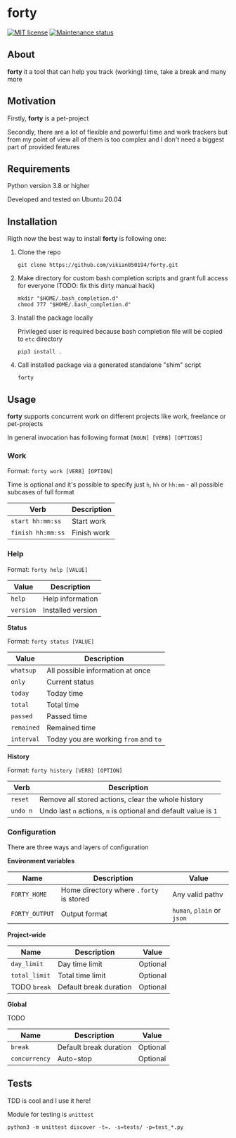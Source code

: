 # forty

[![MIT license][license-badge]][license-url]
[![Maintenance status][status-badge]][status-url]

## About

**forty** it a tool that can help you track (working) time, take a break and many more

## Motivation

Firstly, **forty** is a pet-project

Secondly, there are a lot of flexible and powerful time and work trackers but from my point of view all of them is too complex and I don't need a biggest part of provided features

## Requirements

Python version 3.8 or higher

Developed and tested on Ubuntu 20.04

## Installation

Rigth now the best way to install **forty** is following one:
1. Clone the repo
    ```
    git clone https://github.com/vikian050194/forty.git
    ```
2. Make directory for custom bash completion scripts and grant full access for everyone (TODO: fix this dirty manual hack)
    ```
    mkdir "$HOME/.bash_completion.d"
    chmod 777 "$HOME/.bash_completion.d"
    ```
3. Install the package locally

   Privileged user is required because bash completion file will be copied to `etc` directory
    ```
    pip3 install .
    ```
4. Call installed package via a generated standalone "shim" script
    ```
    forty
    ```

## Usage

**forty** supports concurrent work on different projects like work, freelance or pet-projects

In general invocation has following format `[NOUN] [VERB] [OPTIONS]`

### Work

Format: `forty work [VERB] [OPTION]`

Time is optional and it's possible to specify just `h`, `hh` or `hh:mm` - all possible subcases of full format

| Verb | Description |
| --- | --- |
| `start hh:mm:ss` | Start work |
| `finish hh:mm:ss` | Finish work |

### Help

Format: `forty help [VALUE]`

| Value | Description |
| --- | --- |
| `help` | Help information |
| `version` | Installed version |

**Status**

Format: `forty status [VALUE]`

| Value | Description |
| --- | --- |
| `whatsup` | All possible information at once |
| `only` | Current status |
| `today` | Today time |
| `total` | Total time |
| `passed` | Passed time |
| `remained` | Remained time |
| `interval` | Today you are working `from` and `to` |

**History**

Format: `forty history [VERB] [OPTION]`

| Verb | Description |
| --- | --- |
| `reset` | Remove all stored actions, clear the whole history |
| `undo n` | Undo last `n` actions, `n` is optional and default value is `1` |

### Configuration

There are three ways and layers of configuration

**Environment variables**

| Name | Description | Value |
| --- | --- | --- |
| `FORTY_HOME` | Home directory where `.forty` is stored | Any valid pathv|
| `FORTY_OUTPUT` | Output format | `human`, `plain` or `json` |

**Project-wide**

| Name | Description | Value |
| --- | --- | --- |
| `day_limit` | Day time limit | Optional |
| `total_limit` | Total time limit | Optional |
| TODO `break` | Default break duration | Optional |

**Global**

TODO

| Name | Description | Value |
| --- | --- | --- |
| `break` | Default break duration | Optional |
| `concurrency` | Auto-stop | Optional |

## Tests

TDD is cool and I use it here!

Module for testing is `unittest`

```
python3 -m unittest discover -t=. -s=tests/ -p=test_*.py
```

[status-url]: https://github.com/vikian050194/forty/pulse
[status-badge]: https://img.shields.io/github/last-commit/vikian050194/forty.svg

[license-url]: https://github.com/vikian050194/forty/blob/master/LICENSE
[license-badge]: https://img.shields.io/github/license/vikian050194/forty.svg
